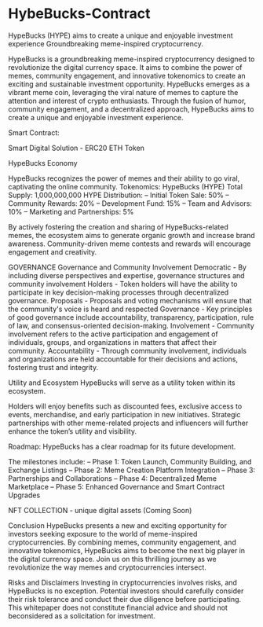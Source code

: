 # HybeBucks-Contract
HypeBucks (HYPE) aims to create a unique and enjoyable investment experience 
Groundbreaking meme-inspired cryptocurrency. 

HypeBucks is a groundbreaking meme-inspired cryptocurrency designed to revolutionize the digital currency space. It aims to combine the power of memes, community engagement, and innovative tokenomics to create an exciting and sustainable investment opportunity. 
HypeBucks emerges as a vibrant meme coin, leveraging the viral nature of memes to capture the attention and interest of crypto enthusiasts. Through the fusion of humor, community engagement, and a decentralized approach, HypeBucks aims to create a unique and enjoyable investment experience.

Smart Contract: 

Smart Digital Solution - ERC20 ETH Token 

HypeBucks Economy

HypeBucks recognizes the power of memes and their ability to go viral, captivating the online community. 
Tokenomics: HypeBucks (HYPE) 
Total Supply: 1,000,000,000 HYPE
Distribution:
– Initial Token Sale: 50%
–  Community Rewards: 20%
 – Development Fund: 15%
 – Team and Advisors: 10%
– Marketing and Partnerships: 5%

By actively fostering the creation and sharing of HypeBucks-related memes, the ecosystem aims to generate organic growth and increase brand awareness.
Community-driven meme contests and rewards will encourage engagement and creativity.

GOVERNANCE
Governance and Community Involvement
Democratic - By including diverse perspectives and expertise, governance structures and community involvement
Holders - Token holders will have the ability to participate in key decision-making processes through decentralized governance.
Proposals -  Proposals and voting mechanisms will ensure that the community's voice is heard and respected
Governance - Key principles of good governance include accountability, transparency, participation, rule of law, and consensus-oriented decision-making.
Involvement - Community involvement refers to the active participation and engagement of individuals, groups, and organizations in matters that affect their community.
Accountability - Through community involvement, individuals and organizations are held accountable for their decisions and actions, fostering trust and integrity.

Utility and Ecosystem
HypeBucks will serve as a utility token within its ecosystem. 

Holders will enjoy benefits such as discounted fees, exclusive access to events, merchandise, and early participation in new initiatives. Strategic partnerships with other meme-related projects and influencers will further enhance the token’s utility and visibility.


Roadmap: HypeBucks has a clear roadmap for its future development. 

The milestones include:
– Phase 1: Token Launch, Community Building, and Exchange Listings
– Phase 2: Meme Creation Platform Integration
– Phase 3: Partnerships and Collaborations
– Phase 4: Decentralized Meme Marketplace
– Phase 5: Enhanced Governance and Smart Contract Upgrades

NFT COLLECTION - unique digital assets (Coming Soon)

Conclusion
HypeBucks presents a new and exciting opportunity for investors seeking exposure to the world of meme-inspired cryptocurrencies. By combining memes, community engagement, and innovative tokenomics, HypeBucks aims to become the next big player in the digital currency space. Join us on this thrilling journey as we revolutionize the way memes and cryptocurrencies intersect.
 
Risks and Disclaimers
Investing in cryptocurrencies involves risks, and HypeBucks is no exception. Potential
investors should carefully consider their risk tolerance and conduct their due diligence before participating.  This whitepaper does not constitute financial advice and should not beconsidered as a solicitation for investment.
